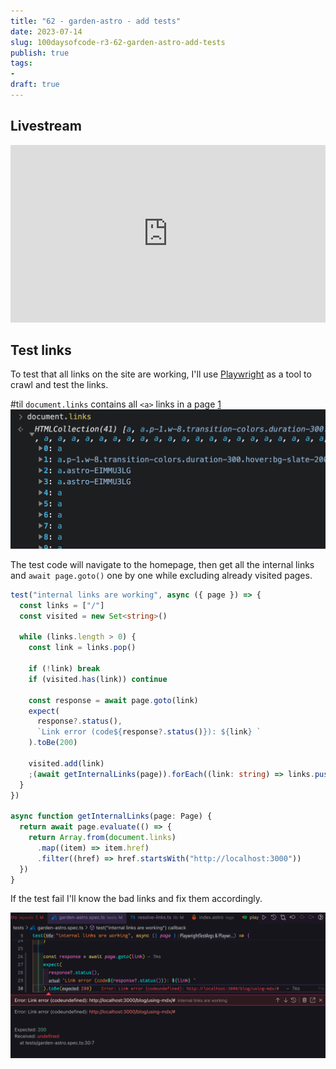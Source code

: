 ```yaml
---
title: "62 - garden-astro - add tests"
date: 2023-07-14
slug: 100daysofcode-r3-62-garden-astro-add-tests
publish: true
tags:
- 
draft: true
---
```


## Livestream

<iframe width="100%" style="aspect-ratio: 16 / 9;" src="https://www.youtube.com/embed/VIHdRut87u0" title="YouTube video player" frameborder="0" allow="accelerometer; autoplay; clipboard-write; encrypted-media; gyroscope; picture-in-picture; web-share" allowfullscreen></iframe>

## Test links

To test that all links on the site are working, I'll use [Playwright](https://playwright.dev) as a tool to crawl and test the links.

#til `document.links` contains all `<a>` links in a page [1] ![](1-Projects/100DaysOfCode-R3/attachments/62%20-%20garden-astro%20-%20add%20tests.png)

The test code will navigate to the homepage, then get all the internal links and `await page.goto()` one by one while excluding already visited pages.

```typescript
test("internal links are working", async ({ page }) => {
  const links = ["/"]
  const visited = new Set<string>()

  while (links.length > 0) {
    const link = links.pop()

    if (!link) break
    if (visited.has(link)) continue

    const response = await page.goto(link)
    expect(
      response?.status(),
      `Link error (code${response?.status()}): ${link} `
    ).toBe(200)

    visited.add(link)
    ;(await getInternalLinks(page)).forEach((link: string) => links.push(link))
  }
})

async function getInternalLinks(page: Page) {
  return await page.evaluate(() => {
    return Array.from(document.links)
      .map((item) => item.href)
      .filter((href) => href.startsWith("http://localhost:3000"))
  })
}
```

If the test fail I'll know the bad links and fix them accordingly.

![](1-Projects/100DaysOfCode-R3/attachments/62%20-%20garden-astro%20-%20add%20tests-1.png)

[1]: https://testerops.com/2022/10/03/getting-all-links-in-a-page-using-playwright
